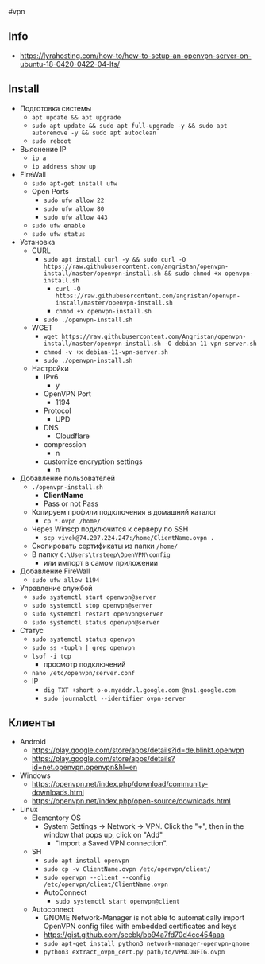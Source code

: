 #vpn 
## Info
- https://lyrahosting.com/how-to/how-to-setup-an-openvpn-server-on-ubuntu-18-0420-0422-04-lts/

## Install
- Подготовка системы
	- `apt update && apt upgrade`
	- `sudo apt update && sudo apt full-upgrade -y && sudo apt autoremove -y && sudo apt autoclean`
	- `sudo reboot`
- Выяснение IP
	- `ip a`
	- `ip address show up`
- FireWall
	- `sudo apt-get install ufw`
	- Open Ports
		- `sudo ufw allow 22`
		- `sudo ufw allow 80`
		- `sudo ufw allow 443`
	- `sudo ufw enable`
	- `sudo ufw status`
- Установка
	- CURL
		- `sudo apt install curl -y && sudo curl -O https://raw.githubusercontent.com/angristan/openvpn-install/master/openvpn-install.sh && sudo chmod +x openvpn-install.sh`
			- `curl -O https://raw.githubusercontent.com/angristan/openvpn-install/master/openvpn-install.sh`
			- `chmod +x openvpn-install.sh`
		- `sudo ./openvpn-install.sh`
	- WGET
		- `wget https://raw.githubusercontent.com/Angristan/openvpn-install/master/openvpn-install.sh -O debian-11-vpn-server.sh`
		- `chmod -v +x debian-11-vpn-server.sh`
		- `sudo ./openvpn-install.sh`
	- Настройки
		- IPv6
			- y
		- OpenVPN Port
			- 1194
		- Protocol
			- UPD
		- DNS
			- Cloudflare
		- compression
			- n
		- customize encryption settings
			- n
- Добавление пользователей
	- `./openvpn-install.sh`
		- **ClientName**
		- Pass or not Pass
	- Копируем профили подключения в домашний каталог
		- `cp *.ovpn /home/`
	- Через Winscp подключится к серверу по SSH
		-  `scp vivek@74.207.224.247:/home/ClientName.ovpn .`
	- Скопировать сертификаты из папки `/home/`
	- В папку `C:\Users\trsteep\OpenVPN\config`
		- или импорт в самом приложении
- Добавление FireWall
	-  `sudo ufw allow 1194`
- Управление службой
	- `sudo systemctl start openvpn@server`
	- `sudo systemctl stop openvpn@server`
	- `sudo systemctl restart openvpn@server`
	- `sudo systemctl status openvpn@server`
- Статус
	- `sudo systemctl status openvpn`
	- `sudo ss -tupln | grep openvpn`
	- `lsof -i tcp`
		- просмотр подключений
	- `nano /etc/openvpn/server.conf`
	- IP
		- `dig TXT +short o-o.myaddr.l.google.com @ns1.google.com`
		- `sudo journalctl --identifier ovpn-server`
## Клиенты
- Android
	- https://play.google.com/store/apps/details?id=de.blinkt.openvpn
	- https://play.google.com/store/apps/details?id=net.openvpn.openvpn&hl=en
- Windows
	- https://openvpn.net/index.php/download/community-downloads.html
	- https://openvpn.net/index.php/open-source/downloads.html
- Linux
	- Elementory OS
		- System Settings -> Network -> VPN. Click the "+", then in the window that pops up, click on "Add"
			- "Import a Saved VPN connection". 
	- SH
		- `sudo apt install openvpn`
		- `sudo cp -v ClientName.ovpn /etc/openvpn/client/`
		- `sudo openvpn --client --config /etc/openvpn/client/ClientName.ovpn`
		- AutoConnect
			- `sudo systemctl start openvpn@client`
	- Autoconnect
		- GNOME Network-Manager is not able to automatically import OpenVPN config files with embedded certificates and keys
		- https://gist.github.com/seebk/bb94a7fd70d4cc454aaa
		- `sudo apt-get install python3 network-manager-openvpn-gnome`
		- `python3 extract_ovpn_cert.py path/to/VPNCONFIG.ovpn`